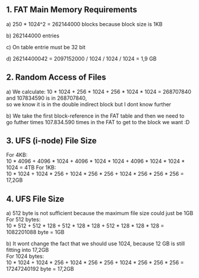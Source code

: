 ## 1. FAT Main Memory Requirements
a)  250 * 1024^2 = 262144000 blocks because block size is 1KB

b)  262144000 entries

c)  On table entrie must be 32 bit

d)  262144000*4*2 = 2097152000 / 1024 / 1024 / 1024 = 1,9 GB

## 2. Random Access of Files
a) We calculate: 10 * 1024 + 256 * 1024 + 256 * 1024 * 1024 = 268707840 and 107834590 is in 268707840, \
  so we know it is in the double indirect block but I dont know further

b) We take the first block-reference in the FAT table and then we need to \
  go futher times 107.834.590 times in the FAT to get to the block we want :D

## 3. UFS (i-node) File Size
  For 4KB: \
    10 * 4096 + 4096 * 1024 + 4096 * 1024 * 1024 + 4096 * 1024 * 1024 * 1024 = 4TB
  For 1KB: \
    10 * 1024 + 1024 * 256 + 1024 * 256 * 256 + 1024 * 256 * 256 * 256 = 17,2GB

## 4. UFS File Size
a)  512 byte is not sufficient because the maximum file size could just be 1GB \
  For 512 bytes:\
    10 * 512 + 512 * 128 + 512 * 128 * 128 + 512 * 128 * 128 * 128 = 1082201088 byte = 1GB

b)  It wont change the fact that we should use 1024, because 12 GB is still fitting into 17,2GB \
  For 1024 bytes: \
    10 * 1024 + 1024 * 256 + 1024 * 256 * 256 + 1024 * 256 * 256 * 256 = 17247240192 byte = 17,2GB
